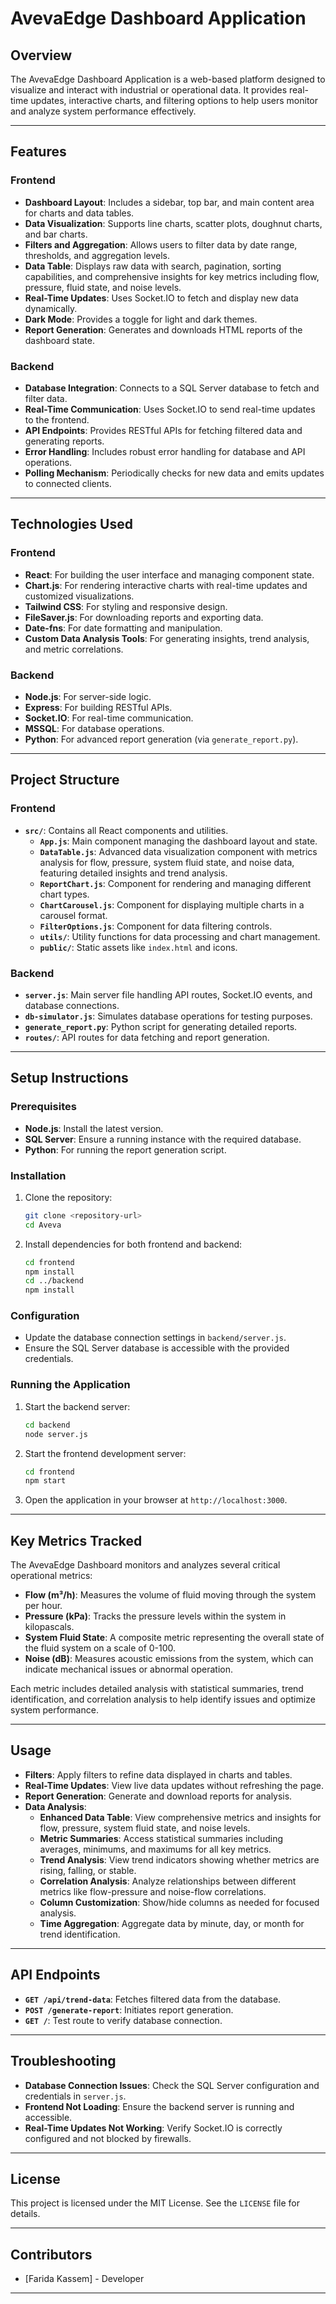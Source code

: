 # AvevaEdge Dashboard Application

## Overview
The AvevaEdge Dashboard Application is a web-based platform designed to visualize and interact with industrial or operational data. It provides real-time updates, interactive charts, and filtering options to help users monitor and analyze system performance effectively.

---

## Features

### Frontend
- **Dashboard Layout**: Includes a sidebar, top bar, and main content area for charts and data tables.
- **Data Visualization**: Supports line charts, scatter plots, doughnut charts, and bar charts.
- **Filters and Aggregation**: Allows users to filter data by date range, thresholds, and aggregation levels.
- **Data Table**: Displays raw data with search, pagination, sorting capabilities, and comprehensive insights for key metrics including flow, pressure, fluid state, and noise levels.
- **Real-Time Updates**: Uses Socket.IO to fetch and display new data dynamically.
- **Dark Mode**: Provides a toggle for light and dark themes.
- **Report Generation**: Generates and downloads HTML reports of the dashboard state.

### Backend
- **Database Integration**: Connects to a SQL Server database to fetch and filter data.
- **Real-Time Communication**: Uses Socket.IO to send real-time updates to the frontend.
- **API Endpoints**: Provides RESTful APIs for fetching filtered data and generating reports.
- **Error Handling**: Includes robust error handling for database and API operations.
- **Polling Mechanism**: Periodically checks for new data and emits updates to connected clients.

---

## Technologies Used

### Frontend
- **React**: For building the user interface and managing component state.
- **Chart.js**: For rendering interactive charts with real-time updates and customized visualizations.
- **Tailwind CSS**: For styling and responsive design.
- **FileSaver.js**: For downloading reports and exporting data.
- **Date-fns**: For date formatting and manipulation.
- **Custom Data Analysis Tools**: For generating insights, trend analysis, and metric correlations.

### Backend
- **Node.js**: For server-side logic.
- **Express**: For building RESTful APIs.
- **Socket.IO**: For real-time communication.
- **MSSQL**: For database operations.
- **Python**: For advanced report generation (via `generate_report.py`).

---

## Project Structure

### Frontend
- **`src/`**: Contains all React components and utilities.
  - **`App.js`**: Main component managing the dashboard layout and state.
  - **`DataTable.js`**: Advanced data visualization component with metrics analysis for flow, pressure, system fluid state, and noise data, featuring detailed insights and trend analysis.
  - **`ReportChart.js`**: Component for rendering and managing different chart types.
  - **`ChartCarousel.js`**: Component for displaying multiple charts in a carousel format.
  - **`FilterOptions.js`**: Component for data filtering controls.
  - **`utils/`**: Utility functions for data processing and chart management.
  - **`public/`**: Static assets like `index.html` and icons.

### Backend
- **`server.js`**: Main server file handling API routes, Socket.IO events, and database connections.
- **`db-simulator.js`**: Simulates database operations for testing purposes.
- **`generate_report.py`**: Python script for generating detailed reports.
- **`routes/`**: API routes for data fetching and report generation.

---

## Setup Instructions

### Prerequisites
- **Node.js**: Install the latest version.
- **SQL Server**: Ensure a running instance with the required database.
- **Python**: For running the report generation script.

### Installation
1. Clone the repository:
   ```bash
   git clone <repository-url>
   cd Aveva
   ```
2. Install dependencies for both frontend and backend:
   ```bash
   cd frontend
   npm install
   cd ../backend
   npm install
   ```

### Configuration
- Update the database connection settings in `backend/server.js`.
- Ensure the SQL Server database is accessible with the provided credentials.

### Running the Application
1. Start the backend server:
   ```bash
   cd backend
   node server.js
   ```
2. Start the frontend development server:
   ```bash
   cd frontend
   npm start
   ```
3. Open the application in your browser at `http://localhost:3000`.

---

## Key Metrics Tracked

The AvevaEdge Dashboard monitors and analyzes several critical operational metrics:

- **Flow (m³/h)**: Measures the volume of fluid moving through the system per hour.
- **Pressure (kPa)**: Tracks the pressure levels within the system in kilopascals.
- **System Fluid State**: A composite metric representing the overall state of the fluid system on a scale of 0-100.
- **Noise (dB)**: Measures acoustic emissions from the system, which can indicate mechanical issues or abnormal operation.

Each metric includes detailed analysis with statistical summaries, trend identification, and correlation analysis to help identify issues and optimize system performance.

---

## Usage
- **Filters**: Apply filters to refine data displayed in charts and tables.
- **Real-Time Updates**: View live data updates without refreshing the page.
- **Report Generation**: Generate and download reports for analysis.
- **Data Analysis**:
  - **Enhanced Data Table**: View comprehensive metrics and insights for flow, pressure, system fluid state, and noise levels.
  - **Metric Summaries**: Access statistical summaries including averages, minimums, and maximums for all key metrics.
  - **Trend Analysis**: View trend indicators showing whether metrics are rising, falling, or stable.
  - **Correlation Analysis**: Analyze relationships between different metrics like flow-pressure and noise-flow correlations.
  - **Column Customization**: Show/hide columns as needed for focused analysis.
  - **Time Aggregation**: Aggregate data by minute, day, or month for trend identification.

---

## API Endpoints
- **`GET /api/trend-data`**: Fetches filtered data from the database.
- **`POST /generate-report`**: Initiates report generation.
- **`GET /`**: Test route to verify database connection.

---

## Troubleshooting
- **Database Connection Issues**: Check the SQL Server configuration and credentials in `server.js`.
- **Frontend Not Loading**: Ensure the backend server is running and accessible.
- **Real-Time Updates Not Working**: Verify Socket.IO is correctly configured and not blocked by firewalls.

---

## License
This project is licensed under the MIT License. See the `LICENSE` file for details.

---

## Contributors
- [Farida Kassem] - Developer
---
